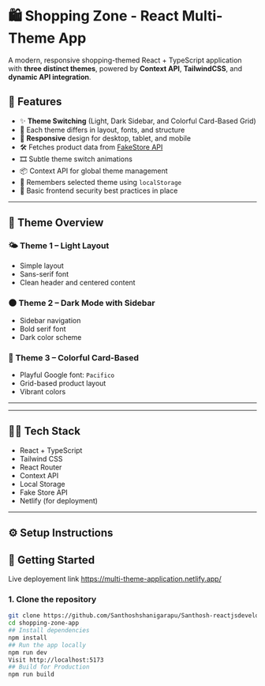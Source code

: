 # 🛍️ Shopping Zone - React Multi-Theme App

A modern, responsive shopping-themed React + TypeScript application with **three distinct themes**, powered by **Context API**, **TailwindCSS**, and **dynamic API integration**.

## 🌟 Features

- ✨ **Theme Switching** (Light, Dark Sidebar, and Colorful Card-Based Grid)
- 🎨 Each theme differs in layout, fonts, and structure
- 📱 **Responsive** design for desktop, tablet, and mobile
- 🛠️ Fetches product data from [FakeStore API](https://fakestoreapi.com/products)
- 🎞️ Subtle theme switch animations
- 📦 Context API for global theme management
- 💾 Remembers selected theme using `localStorage`
- 🔐 Basic frontend security best practices in place

---

## 📸 Theme Overview

### 🌤️ Theme 1 – Light Layout
- Simple layout
- Sans-serif font
- Clean header and centered content

### 🌑 Theme 2 – Dark Mode with Sidebar
- Sidebar navigation
- Bold serif font
- Dark color scheme

### 🌈 Theme 3 – Colorful Card-Based
- Playful Google font: `Pacifico`
- Grid-based product layout
- Vibrant colors

---


---

## 🧑‍💻 Tech Stack

- React + TypeScript
- Tailwind CSS
- React Router
- Context API
- Local Storage
- Fake Store API
- Netlify (for deployment)

---

## ⚙️ Setup Instructions

## 🚀 Getting Started
Live deployement link
https://multi-theme-application.netlify.app/

### 1. **Clone the repository**

```bash
git clone https://github.com/Santhoshshanigarapu/Santhosh-reactjsdeveloper.git
cd shopping-zone-app
## Install dependencies
npm install
## Run the app locally
npm run dev
Visit http://localhost:5173
## Build for Production
npm run build